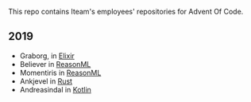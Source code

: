 This repo contains Iteam's employees' repositories for Advent Of Code.


## 2019

  - Graborg, in [Elixir](https://github.com/Graborg/advent-of-code-2019)
  - Believer in [ReasonML](https://github.com/believer/advent-of-code/tree/master/2019)
  - Momentiris in [ReasonML](https://github.com/momentiris/advent-of-code-2019)
  - Ankjevel in [Rust](https://github.com/ankjevel/adventofcode)
  - Andreasindal in [Kotlin](https://github.com/andreasindal/advent-of-code-2019)
